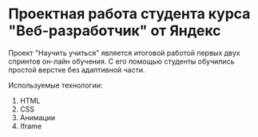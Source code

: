 # Проектная работа студента курса "Веб-разработчик" от Яндекс  
  
Проект "Научить учиться" является итоговой работой первых двух спринтов он-лайн обучения. С его помощью студенты обучились простой верстке без адаптивной части.  
  
Используемые технологии:  
1. HTML
2. CSS
3. Анимации
4. Iframe
